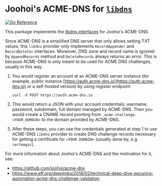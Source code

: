 Joohoi's ACME-DNS for [`libdns`](https://github.com/libdns/libdns)
=======================

[![Go Reference](https://pkg.go.dev/badge/test.svg)](https://pkg.go.dev/github.com/libdns/TODO:joohoi_acme_dns)

This package implements the [libdns interfaces](https://github.com/libdns/libdns) for Joohoi's ACME-DNS.

Since ACME-DNS is a simplified DNS server that only allows setting TXT values,
this `libdns` provider only implements `RecordAppender` and `RecordDeleter` interfaces.
Moreover, DNS zone and record name is ignored by `AppendRecords` method and `DeleteRecords`
always returns an error. This is because ACME-DNS is only meant to be used for ACME DNS
challenges, usually in this way:

1. You would register an account at an ACME-DNS server instance
   (for example, public instance [https://auth.acme-dns.io](https://auth.acme-dns.io)
   or a self-hosted version) by using register endpoint:

   `curl -X POST https://auth.acme-dns.io`

2. This would return a JSON with your account credentials: username, password, subdomain, full domain
  managed by ACME-DNS. Then you would create a CNAME record pointing
  from `_acme-challenge.<YOUR_DOMAIN>` to
  the domain provided by ACME-DNS.

3. After these steps, you can use the credentials generated at step 1 to
  use ACME-DNS `libdns` provider to create DNS challenge records necessary
  for getting a certificate for `<YOUR DOMAIN>` (usually done by, e.g. `certmagic`).

For more information about Joohoi's ACME-DNS and the motivation for it, see:

* https://github.com/joohoi/acme-dns
* https://www.eff.org/deeplinks/2018/02/technical-deep-dive-securing-automation-acme-dns-challenge-validation